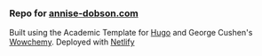 ### Repo for [annise-dobson.com](annise-dobson.com)

Built using the Academic Template for [Hugo](https://github.com/gohugoio/hugo) and George Cushen's [Wowchemy](https://wowchemy.com). Deployed with [Netlify](https://www.netlify.com/)
